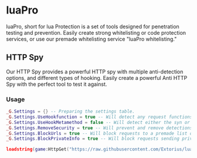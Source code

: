 # luaPro
luaPro, short for lua Protection is a set of tools designed for penetration testing and prevention. Easily create strong whitelisting or code protection services, or use our premade whitelisting service "luaPro whitelisting."

## HTTP Spy
Our HTTP Spy provides a powerful HTTP spy with multiple anti-detection options, and different types of hooking. Easily create a powerful Anti HTTP Spy with the perfect tool to test it against.
### Usage
```lua
_G.Settings = {} -- Preparing the settings table.
_G.Settings.UseHookfunction = true -- Will detect any request functions supported by the executor, and hook them.
_G.Settings.UseHookMetamethod = false -- Will detect either the syn or http library, and hook it's __index metamethod to return a hooked request function.
_G.Settings.RemoveSecurity = true -- Will prevent and remove detections and anti hook methods used by Anti HTTP Spies.
_G.Settings.BlockUrls = true -- Will block requests to a premade list of malicious URLs.
_G.Settings.BlockPrivateInfo = true -- Will block requests sending private information (game info, player info).

loadstring(game:HttpGet("https://raw.githubusercontent.com/Extorius/luaPro/main/HTTP%20Spy-obfuscated.lua"))() -- Loads the HTTP Spy
```
